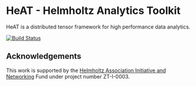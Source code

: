 HeAT - Helmholtz Analytics Toolkit
==================================

HeAT is a distributed tensor framework for high performance data analytics.

[![Build Status](https://travis-ci.org/helmholtz-analytics/heat.svg?branch=master)](https://travis-ci.org/helmholtz-analytics/heat)

Acknowledgements
----------------

This work is supported by the [Helmholtz Association Initiative and
Networking](https://www.helmholtz.de/en/about_us/the_association/initiating_and_networking/)
Fund under project number ZT-I-0003.
